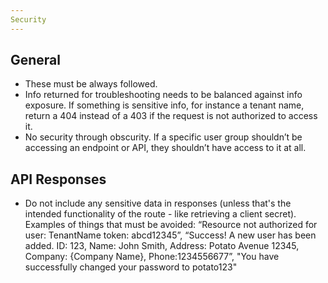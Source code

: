 ```yaml
---
Security
---
```


## General

*   These must be always followed.
*   Info returned for troubleshooting needs to be balanced against info exposure. If something is sensitive info, for instance a tenant name, return a 404 instead of a 403 if the request is not authorized to access it.
*   No security through obscurity. If a specific user group shouldn’t be accessing an endpoint or API, they shouldn’t have access to it at all.

## API Responses

*   Do not include any sensitive data in responses (unless that's the intended functionality of the route - like retrieving a client secret). Examples of things that must be avoided: “Resource not authorized for user: TenantName token: abcd12345”, “Success! A new user has been added. ID: 123, Name: John Smith, Address: Potato Avenue 12345, Company: {Company Name}, Phone:1234556677”, "You have successfully changed your password to potato123"
